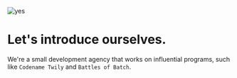 ![yes](https://user-images.githubusercontent.com/81579850/172349835-f42e6f06-fa5a-4195-b5c1-af264a9cd25c.png)

# Let's introduce ourselves.

We're a small development agency that works on influential programs, such like ``Codename Twily`` and ``Battles of Batch``.
